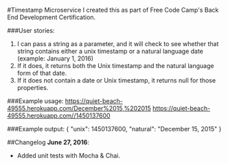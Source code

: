 #Timestamp Microservice
I created this as part of Free Code Camp's Back End Development Certification.

###User stories:
1) I can pass a string as a parameter, and it will check to see whether that string contains either a unix timestamp or a natural language date (example: January 1, 2016)
2) If it does, it returns both the Unix timestamp and the natural language form of that date.
3) If it does not contain a date or Unix timestamp, it returns null for those properties.

###Example usage:
https://quiet-beach-49555.herokuapp.com/December%2015,%202015
https://quiet-beach-49555.herokuapp.com//1450137600

###Example output:
{ "unix": 1450137600, "natural": "December 15, 2015" }


##Changelog
**June 27, 2016**:
- Added unit tests with Mocha & Chai.
